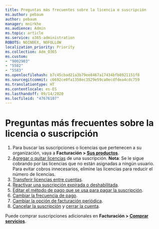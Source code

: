```yaml
---
title: Preguntas más frecuentes sobre la licencia o suscripción
ms.author: pebaum
author: pebaum
manager: mnirkhe
ms.audience: Admin
ms.topic: article
ms.service: o365-administration
ROBOTS: NOINDEX, NOFOLLOW
localization_priority: Priority
ms.collection: Adm_O365
ms.custom:
- "9002903"
- "5582"
- "5583"
ms.openlocfilehash: b7c45cbad21a3b79ee8467a17434bfb8921151f8
ms.sourcegitcommit: c6692ce0fa1358ec3529e59ca0ecdfdea4cdc759
ms.translationtype: HT
ms.contentlocale: es-ES
ms.lasthandoff: 09/14/2020
ms.locfileid: "47676107"
---
```

# <a name="license-or-subscription-faq"></a>Preguntas más frecuentes sobre la licencia o suscripción

1. Para buscar las suscripciones o licencias que pertenecen a su organización, vaya a **Facturación > [Sus productos](https://go.microsoft.com/fwlink/p/?linkid=842054)**. 
2. [Agregar o quitar licencias](https://docs.microsoft.com/alchemyinsights/how-to-add-or-reduce-licenses) de una suscripción. **Nota**: Se le sigue cobrando por las licencias que no están asignadas a ningún usuario. Para evitar cobros innecesarios, elimine las licencias para reducir el número de licencias. 
3. [Transferir licencias entre cuentas](https://docs.microsoft.com/alchemyinsights/transfer-licenses-between-tenants). 
4. [Reactivar una suscripción expirada o deshabilitada](https://go.microsoft.com/fwlink/?linkid=2117519). 
5. [Editar el método de pago que se usa para pagar la suscripción](https://go.microsoft.com/fwlink/?linkid=2117167). 
6. [Cambiar la frecuencia de pago](https://go.microsoft.com/fwlink/?linkid=2119112). 
7. [Cambiar la opción de facturación periódica](https://go.microsoft.com/fwlink/?linkid=2119216). 
8. [Cancelar la suscripción](https://go.microsoft.com/fwlink/?linkid=2119113) y [cerrar la cuenta](https://docs.microsoft.com/alchemyinsights/how-to-close-your-account). 

Puede comprar suscripciones adicionales en **Facturación > [Comprar servicios](https://go.microsoft.com/fwlink/p/?linkid=868433)**.
